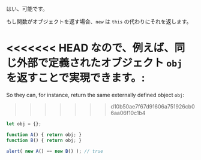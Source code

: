 はい、可能です。

もし関数がオブジェクトを返す場合、`new` は `this` の代わりにそれを返します。

<<<<<<< HEAD
なので、例えば、同じ外部で定義されたオブジェクト `obj` を返すことで実現できます。:
=======
So they can, for instance, return the same externally defined object `obj`:
>>>>>>> d10b50ae7f67d91606a751926cb06aa06f10c1b4

```js run no-beautify
let obj = {};

function A() { return obj; }
function B() { return obj; }

alert( new A() == new B() ); // true
```
